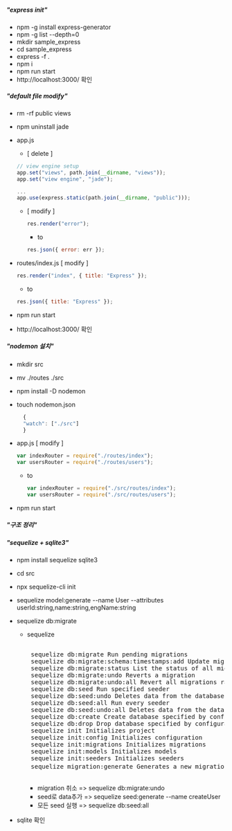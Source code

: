 ##### "express init"

- npm -g install express-generator
- npm -g list --depth=0
- mkdir sample_express
- cd sample_express
- express -f .
- npm i
- npm run start
- http://localhost:3000/ 확인

##### "default file modify"

- rm -rf public views
- npm uninstall jade
- app.js

  - [ delete ]

  ```javascript
  // view engine setup
  app.set("views", path.join(__dirname, "views"));
  app.set("view engine", "jade");

  ...
  app.use(express.static(path.join(__dirname, "public")));
  ```

  - [ modify ]

    ```javascript
    res.render("error");
    ```

    - to

    ```javascript
    res.json({ error: err });
    ```

- routes/index.js [ modify ]

  ```javascript
  res.render("index", { title: "Express" });
  ```

  - to

  ```javascript
  res.json({ title: "Express" });
  ```

- npm run start
- http://localhost:3000/ 확인

##### "nodemon 설치"

- mkdir src
- mv ./routes ./src
- npm install -D nodemon
- touch nodemon.json

  ```javascript
    {
    "watch": ["./src"]
    }
  ```

- app.js [ modify ]

  ```javascript
  var indexRouter = require("./routes/index");
  var usersRouter = require("./routes/users");
  ```

  - to

    ```javascript
    var indexRouter = require("./src/routes/index");
    var usersRouter = require("./src/routes/users");
    ```

- npm run start

##### "구조 정리"

##### "sequelize + sqlite3"

- npm install sequelize sqlite3
- cd src
- npx sequelize-cli init
- sequelize model:generate --name User --attributes userId:string,name:string,engName:string
- sequelize db:migrate

  - sequelize

    <pre> 
     sequelize db:migrate Run pending migrations
     sequelize db:migrate:schema:timestamps:add Update migration table to have timestamps
     sequelize db:migrate:status List the status of all migrations
     sequelize db:migrate:undo Reverts a migration
     sequelize db:migrate:undo:all Revert all migrations ran
     sequelize db:seed Run specified seeder
     sequelize db:seed:undo Deletes data from the database
     sequelize db:seed:all Run every seeder
     sequelize db:seed:undo:all Deletes data from the database
     sequelize db:create Create database specified by configuration
     sequelize db:drop Drop database specified by configuration
     sequelize init Initializes project
     sequelize init:config Initializes configuration
     sequelize init:migrations Initializes migrations
     sequelize init:models Initializes models
     sequelize init:seeders Initializes seeders
     sequelize migration:generate Generates a new migration file [별칭: migration:create] sequelize model:generate Generates a model and its migration [별칭: model:create] sequelize seed:generate Generates a new seed file [별칭: seed:create]
     </pre>

    - migration 취소 => sequelize db:migrate:undo
    - seed로 data추가 => sequelize seed:generate --name createUser
    - 모든 seed 실행 => sequelize db:seed:all

- sqlite 확인
